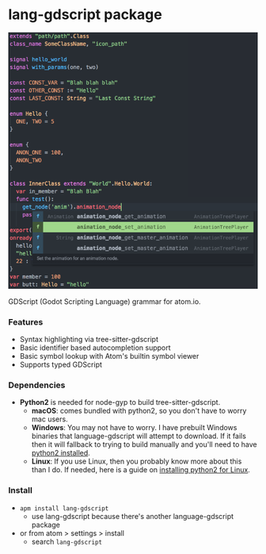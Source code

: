 # lang-gdscript package

![](https://raw.githubusercontent.com/IndicaInkwell/language-gdscript/master/lang-gdscript-demo.png)

GDScript (Godot Scripting Language) grammar for atom.io.

### Features

- Syntax highlighting via tree-sitter-gdscript
- Basic identifier based autocompletion support
- Basic symbol lookup with Atom's builtin symbol viewer
- Supports typed GDScript

### Dependencies

- **Python2** is needed for node-gyp to build tree-sitter-gdscript.
  - **macOS**: comes bundled with python2, so you don't have to worry mac users.
  - **Windows**: You may not have to worry. I have prebuilt Windows binaries that language-gdscript will attempt to download. If it fails then it will fallback to trying to build manually and you'll need to have [python2 installed](https://docs.python-guide.org/starting/install/win/).
  - **Linux**: If you use Linux, then you probably know more about this than I do. If needed, here is a guide on [installing python2 for Linux](https://docs.python-guide.org/starting/install/linux/).

### Install

- `apm install lang-gdscript`
  - use lang-gdscript because there's another language-gdscript package
- or from atom > settings > install
  - search `lang-gdscript`
